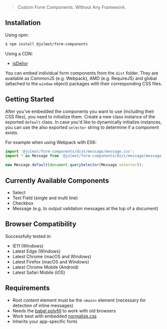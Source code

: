 > Custom Form Components. Without Any Framework.

## Installation

Using npm:

```bash
$ npm install @julmot/form-components
```

Using a CDN:

- [jsDelivr](https://www.jsdelivr.com/package/npm/@julmot/form-components?path=dist)

You can embed individual form components from the `dist` folder. They are available as CommonJS (e.g. Webpack), AMD (e.g. RequireJS) and global (attached to the `window` object) packages with their corresponding CSS files.

## Getting Started

After you've embedded the components you want to use (including their CSS files), you need to initialize them. Create a new class instance of the exported `default` class. In case you'd like to dynamically initialize instances, you can use the also exported `selector` string to determine if a component exists.

For example when using Webpack with ES6:

```js
import '@julmot/form-components/dist/message/message.css';
import * as Message from '@julmot/form-components/dist/message/message';

new Message.default(document.querySelector(Message.selector));
```

## Currently Available Components

- Select
- Text Field (single and multi line)
- Checkbox
- Message (e.g. to output validation messages at the top of a document)


## Browser Compatibility

Successfully tested in:

- IE11 (Windows)
- Latest Edge (Windows)
- Latest Chrome (macOS and Windows)
- Latest Firefox (macOS and Windows)
- Latest Chrome Mobile (Android)
- Latest Safari Mobile (iOS)

## Requirements

- Root _content_ element must be the `<main>` element (necessary for detection of inline messages)
- Needs the [babel polyfill](https://babeljs.io/docs/usage/polyfill/) to work with old browsers
- Work best with embedded [normalize.css](https://github.com/necolas/normalize.css)
- Inherits your app-specific fonts
